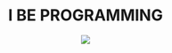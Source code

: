<h1 align='center'> I BE PROGRAMMING</h1>

<p align='center'>
  <img src= "https://64.media.tumblr.com/6bf05dce890b1acc34b3841ea6d27690/tumblr_mw4z5hTzSG1r7k95zo1_500.gifv">
</p>
